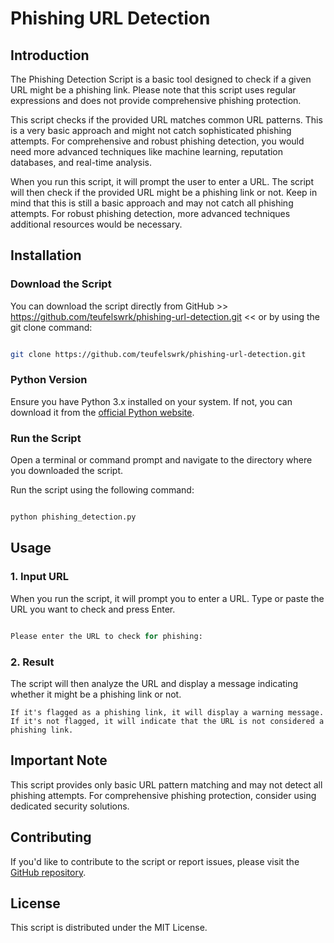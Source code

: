 # Phishing URL Detection

## Introduction

The Phishing Detection Script is a basic tool designed to check if a given URL might be a phishing link. Please note that this script uses regular expressions and does not provide comprehensive phishing protection.

This script checks if the provided URL matches common URL patterns. This is a very basic approach and might not catch sophisticated phishing attempts. For comprehensive and robust phishing detection, you would need more advanced techniques like machine learning, reputation databases, and real-time analysis.

When you run this script, it will prompt the user to enter a URL. The script will then check if the provided URL might be a phishing link or not. Keep in mind that this is still a basic approach and may not catch all phishing attempts. For robust phishing detection, more advanced techniques additional resources would be necessary.

## Installation

### Download the Script

You can download the script directly from GitHub >> https://github.com/teufelswrk/phishing-url-detection.git << or by using the git clone command:

```bash

git clone https://github.com/teufelswrk/phishing-url-detection.git

```

### Python Version

Ensure you have Python 3.x installed on your system. If not, you can download it from the [official Python website](https://www.python.org/downloads/).

### Run the Script

Open a terminal or command prompt and navigate to the directory where you downloaded the script.

Run the script using the following command:

```bash

python phishing_detection.py

```

## Usage

### 1. Input URL

When you run the script, it will prompt you to enter a URL. Type or paste the URL you want to check and press Enter.

```python

Please enter the URL to check for phishing:

```

### 2. Result

The script will then analyze the URL and display a message indicating whether it might be a phishing link or not.

    If it's flagged as a phishing link, it will display a warning message.
    If it's not flagged, it will indicate that the URL is not considered a phishing link.

## Important Note

This script provides only basic URL pattern matching and may not detect all phishing attempts. For comprehensive phishing protection, consider using dedicated security solutions.

## Contributing

If you'd like to contribute to the script or report issues, please visit the [GitHub repository](https://github.com/teufelswrk/phishing-url-detection).

## License

This script is distributed under the MIT License.
